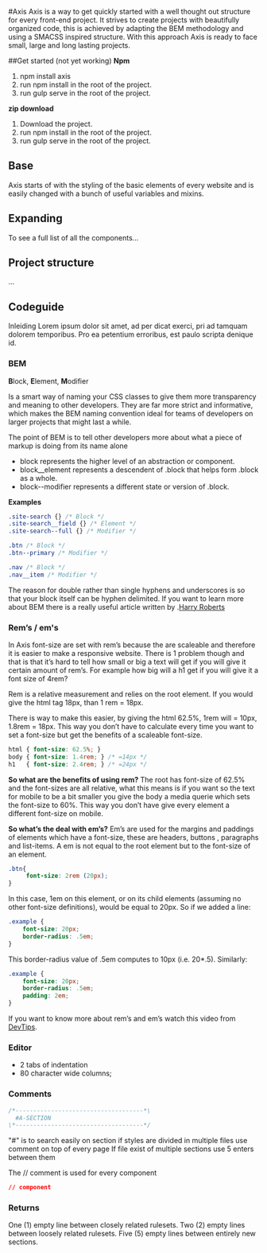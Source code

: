 #Axis
Axis is a way to get quickly started with a well thought out structure for every front-end project. It strives to create projects with beautifully organized code, this is achieved by adapting the BEM methodology and using a SMACSS inspired structure. With this approach Axis is ready to face small, large and long lasting projects.

##Get started (not yet working)
**Npm**
1. npm install axis
2. run npm install in the root of the project.
3. run gulp serve in the root of the project.

**zip download**
1. Download the project.
2. run npm install in the root of the project.
3. run gulp serve in the root of the project.

## Base
Axis starts of with the styling of the basic elements of every website and is easily changed with a bunch of useful variables and mixins.

## Expanding 
To see a full list of all the components...

## Project structure
...

## Codeguide
Inleiding Lorem ipsum dolor sit amet, ad per dicat exerci, pri ad tamquam dolorem temporibus. Pro ea petentium erroribus, est paulo scripta denique id.

### BEM
**B**lock, **E**lement, **M**odifier

Is a smart way of naming your CSS classes to give them more transparency and meaning to other developers. They are far more strict and informative, which makes the BEM naming convention ideal for teams of developers on larger projects that might last a while.

The point of BEM is to tell other developers more about what a piece of markup is doing from its name alone

* block represents the higher level of an abstraction or component.
* block__element represents a descendent of .block that helps form .block as a whole.
* block--modifier represents a different state or version of .block.

**Examples**
```css
.site-search {} /* Block */
.site-search__field {} /* Element */
.site-search--full {} /* Modifier */
```

```css
.btn /* Block */
.btn--primary /* Modifier */
```

```css
.nav /* Block */
.nav__item /* Modifier */
```
The reason for double rather than single hyphens and underscores is so that your block itself can be hyphen delimited.
If you want to learn more about BEM there is a really useful article written by .[Harry Roberts](http://csswizardry.com/2013/01/mindbemding-getting-your-head-round-bem-syntax/)

### Rem’s / em's
In Axis font-size are set with rem’s because the are scaleable and therefore it is easier to make a responsive website. There is 1 problem though and that is that it’s hard to tell how small or big a text will get if you will give it certain amount of rem’s. For example how big will a h1 get if you will give it a font size of 4rem?

Rem is a relative measurement and relies on the root element. If you would give the html tag 18px, than 1 rem = 18px.

There is way to make this easier, by giving the html 62.5%, 1rem will = 10px, 1.8rem = 18px.
This way you don’t have to calculate every time you want to set a font-size but get the benefits of a scaleable font-size.

```css
html { font-size: 62.5%; }
body { font-size: 1.4rem; } /* =14px */
h1   { font-size: 2.4rem; } /* =24px */
```

**So what are the benefits of using rem?**
The root has font-size of 62.5% and the font-sizes are all relative, what this means is if you want so the text for mobile to be a bit smaller you give the body a media querie which sets the font-size to 60%. This way you don’t have give every element a different font-size on mobile.

**So what’s the deal with em’s?**
Em’s are used for the margins and paddings of elements which have a font-size, these are headers, buttons , paragraphs and list-items. A em is not equal to the root element but to the font-size of an element.


```css
.btn{
     font-size: 2rem (20px);
}
```

In this case, 1em on this element, or on its child elements (assuming no other font-size definitions), would be equal to 20px. So if we added a line:

```css
.example {
    font-size: 20px;
    border-radius: .5em;
}
```

This border-radius value of .5em computes to 10px (i.e. 20*.5). Similarly:

```css
.example {
    font-size: 20px;
    border-radius: .5em;
    padding: 2em;
}
```

If you want to know more about rem’s and em’s watch this video from [DevTips](https://www.youtube.com/watch?v=UHf3aQz50jQ).

### Editor
* 2 tabs of indentation
* 80 character wide columns;

### Comments
```css
/*------------------------------------*\
  #A-SECTION
\*------------------------------------*/
```

"#" is to search easily on section
if styles are divided in multiple files use comment on top of every page
If file exist of multiple sections use 5 enters between them

The // comment is used for every component
```css
// component
```

### Returns
One (1) empty line between closely related rulesets.
Two (2) empty lines between loosely related rulesets.
Five (5) empty lines between entirely new sections.
